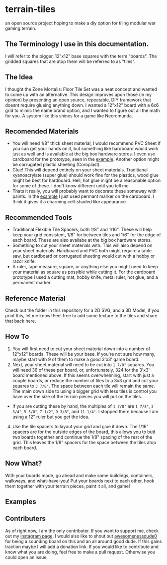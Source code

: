 # terrain-tiles
an open source project hoping to make a diy option for tiling modular war gaming terrain.

## The Terminology I use in this documentation.
I will refer to the bigger, 12"x12" base squares with the term "boards". The gridded squares that are atop them will be referred to as "tiles".

## The Idea
I thought the Zone Mortalis: Floor Tile Set  was a neat concept and wanted to come up with an alternative. This design improves upon those (in my opinion) by presenting an open source, repeatable, DIY framework that doesnt require glueing anything down. I wanted a 12"x12" board with a 6x6 grid to mimic the name brand option, and I wanted to figure out all the math for you. A system like this shines for a game like Necromunda.

## Recomended Materials
- You will need 1/8" thick sheet material, I would recommend PVC Sheet if you can get your hands on it, but something like hardboard would work just as well and is available at the big box hardware stores. I even use cardboard for the prototype, seen in the [example](https://github.com/hobbysiege/terrain-tiles/blob/main/README.md#examples). Another option might be corrugated plastic sheeting (Coroplast).
- Glue! This will depend entirely on your sheet materials. Traditianal xyanoacrylate (super glue) should work fine for the plastics, wood glue might be best for hardboard. Hell, hot glue might be a reasonable option for some of these. I don't know different until you tell me.
- Thats it really, you will probably want to decorate these someway with paints. In the [example](https://github.com/hobbysiege/terrain-tiles/blob/main/README.md#examples) I just used permant marker on the cardboard. I think it gives it a charming cell-shaded like appearance.

## Recommended Tools
- Traditional Flexible Tile Spacers, both 1/8" and 1/16". These will help keep your grid consistent, 1/8" for between tiles and 1/6" for the edge of each board. These are also availabe at the big box hardware stores.
- Something to cut your sheet materials with. This will also depend on your sheet materials. Hardboard and PVC both might require a table saw, but cardboard or corrugated sheeting would cut with a hobby or razor knife.
- A ruler, tape measure, square, or anything else you might need to keep your material as square as possible while cutting it.
For the cardboard prototype I used a cutting mat, hobby knife, metal ruler, hot glue, and a permanent marker.

## Reference Material
Check out the folder in this repository for a 2D SVG, and a 3D Model, if you print this, let me know! Feel free to add some texture to the tiles and share that back here.

## How To
1. You will first need to cut your sheet material down into a number of 12"x12" boards. These will be your base. If you're not sure how many, maybe start with 9 of them to make a good 3'x3' game board.
2. Next, your sheet material will need to be cut into `1 7/8"` squares. You will need 36 of these per board, or, unfortunately, 324 for the 3'x3' board mentioned above. If this seems overwhelming, start with just a couple boards, or reduce the number of tiles to a 3x3 grid and cut your squares to `3 7/8"`. The space between each tile will remain the same. The main down side to using a bigger grid with less tiles is control you have over the size of the terrain pieces you will put on the tiles.
  - If you are cutting these by hand, the multiples of `1 7/8"` are `1 7/8"`, `3 3/4"`, `5 5/8"`, `7 1/2"`, `9 3/8"`, and `11 1/4"`. I stopped there because I am using a 12" ruler but you get the idea.
4. Use the tile spacers to layout your grid and glue it down. The 1/16" spacers are for the outside edges of the board, this allows you to butt two boards together and continue the 1/8" spacing of the rest of the grid. This leaves the 1/8" spacers for the space between the tiles atop each board.


## Now What?
With your boards made, go ahead and make some buildings, containers, walkways, and what-have-you! Put your boards next to each other, hook them together with your terrain pieces, paint it all, and game!

## Examples

## Contributers
As of right now, I am the only contributer. If you want to support me, check out my [instagram page](https://www.instagram.com/hobbysiege/). I would also like to shout out [awesomenessdude0](https://www.instagram.com/awesomenessdude0/) for being a sounding board on this and an all around good dude. If this gains traction maybe I will add a donation link. If you would like to contribute and know what you are doing, feel free to make a pull request. Otherwise you could open an issue.
